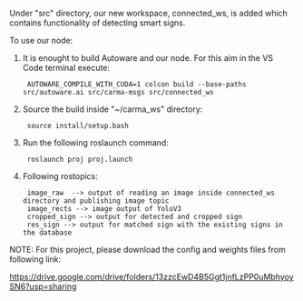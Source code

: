 Under "src" directory, our new workspace, connected_ws, is added which contains functionality of detecting smart signs.

To use our node:

1) It is enought to build Autoware and our node. For this aim in the VS Code terminal execute:
  
        AUTOWARE_COMPILE_WITH_CUDA=1 colcon build --base-paths src/autoware.ai src/carma-msgs src/connected_ws
  
2) Source the build inside "~/carma_ws" directory:

        source install/setup.bash
  
3) Run the following roslaunch command:

        roslaunch proj proj.launch
   
4) Following rostopics:

        image_raw  --> output of reading an image inside connected_ws directory and publishing image topic
        image_rects --> image output of YoloV3  
        cropped_sign --> output for detected and cropped sign
        res_sign --> output for matched sign with the existing signs in the database
    
    
NOTE: For this project, please download the config and weights files from following link:

https://drive.google.com/drive/folders/13zzcEwD4B5Ggt1jnfLzPP0uMbhyoySN6?usp=sharing
